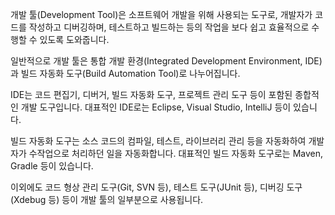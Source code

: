 개발 툴(Development Tool)은 소프트웨어 개발을 위해 사용되는 도구로, 개발자가 코드를 작성하고 디버깅하며, 테스트하고 빌드하는 등의 작업을 보다 쉽고 효율적으로 수행할 수 있도록 도와줍니다.

일반적으로 개발 툴은 통합 개발 환경(Integrated Development Environment, IDE)과 빌드 자동화 도구(Build Automation Tool)로 나누어집니다.

IDE는 코드 편집기, 디버거, 빌드 자동화 도구, 프로젝트 관리 도구 등이 포함된 종합적인 개발 도구입니다. 대표적인 IDE로는 Eclipse, Visual Studio, IntelliJ 등이 있습니다.

빌드 자동화 도구는 소스 코드의 컴파일, 테스트, 라이브러리 관리 등을 자동화하여 개발자가 수작업으로 처리하던 일을 자동화합니다. 대표적인 빌드 자동화 도구로는 Maven, Gradle 등이 있습니다.

이외에도 코드 형상 관리 도구(Git, SVN 등), 테스트 도구(JUnit 등), 디버깅 도구(Xdebug 등) 등이 개발 툴의 일부분으로 사용됩니다.